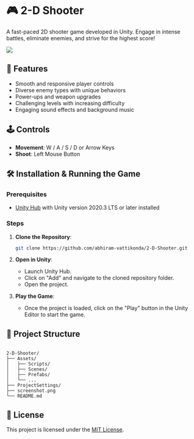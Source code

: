 # 🎮 2-D Shooter

A fast-paced 2D shooter game developed in Unity. Engage in intense battles, eliminate enemies, and strive for the highest score!

![](https://github.com/user-attachments/assets/1981940b-c672-4602-b2f0-886d268a0005)

## 🚀 Features

* Smooth and responsive player controls
* Diverse enemy types with unique behaviors
* Power-ups and weapon upgrades
* Challenging levels with increasing difficulty
* Engaging sound effects and background music

## 🕹️ Controls

* **Movement**: W / A / S / D or Arrow Keys
* **Shoot**: Left Mouse Button

## 🛠️ Installation & Running the Game

### Prerequisites

* [Unity Hub](https://unity.com/download) with Unity version 2020.3 LTS or later installed

### Steps

1. **Clone the Repository**:

   ```bash
   git clone https://github.com/abhiram-vattikonda/2-D-Shooter.git
   ```

2. **Open in Unity**:

   * Launch Unity Hub.
   * Click on "Add" and navigate to the cloned repository folder.
   * Open the project.

3. **Play the Game**:

   * Once the project is loaded, click on the "Play" button in the Unity Editor to start the game.

## 🧱 Project Structure

```

2-D-Shooter/
├── Assets/
│   ├── Scripts/
│   ├── Scenes/
│   ├── Prefabs/
│   └── ... 
├── ProjectSettings/
├── screenshot.png
└── README.md
```



## 📄 License

This project is licensed under the [MIT License](LICENSE).
